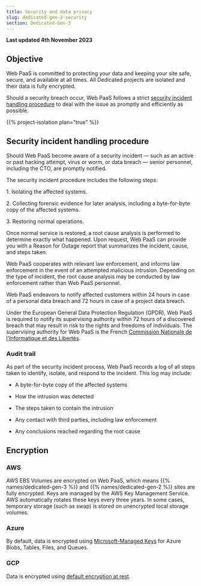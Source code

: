 ```yaml
---
title: Security and data privacy
slug: dedicated-gen-3-security
section: Dedicated-Gen-3
---
```


**Last updated 4th November 2023**



## Objective  

Web PaaS is committed to protecting your data and keeping your site safe, secure, and available at all times.
All Dedicated projects are isolated and their data is fully encrypted.

Should a security breach occur, Web PaaS follows a strict [security incident handling procedure](#security-incident-handling-procedure)
to deal with the issue as promptly and efficiently as possible.

{{% project-isolation plan="true" %}}

## Security incident handling procedure

Should Web PaaS become aware of a security incident &mdash; such as an active or past hacking attempt, virus or worm, or data breach &mdash;
senior personnel, including the CTO, are promptly notified.

The security incident procedure includes the following steps:

1\. Isolating the affected systems.

2\. Collecting forensic evidence for later analysis, including a byte-for-byte copy of the affected systems.

3\. Restoring normal operations.


Once normal service is restored, a root cause analysis is performed to determine exactly what happened.
Upon request, Web PaaS can provide you with a Reason for Outage report that summarizes the incident, cause, and steps taken.

Web PaaS cooperates with relevant law enforcement,
and informs law enforcement in the event of an attempted malicious intrusion.
Depending on the type of incident, the root cause analysis may be conducted by law enforcement rather than Web PaaS personnel.

Web PaaS endeavors to notify affected customers within 24 hours in case of a personal data breach
and 72 hours in case of a project data breach.

<!-- vale Vale.Spelling = NO -->
<!-- Spelling off because of the French-->
Under the European General Data Protection Regulation (GPDR),
Web PaaS is required to notify its supervising authority within 72 hours of a discovered breach
that may result in risk to the rights and freedoms of individuals.
The supervising authority for Web PaaS is the French [Commission Nationale de l'Informatique et des Libertés](https://www.cnil.fr/).
<!-- vale Vale.Spelling = YES -->

### Audit trail

As part of the security incident process, Web PaaS records a log of all steps taken to identify,
isolate, and respond to the incident.
This log may include:

- A byte-for-byte copy of the affected systems

- How the intrusion was detected

- The steps taken to contain the intrusion

- Any contact with third parties, including law enforcement

- Any conclusions reached regarding the root cause


## Encryption

### AWS

AWS EBS Volumes are encrypted on Web PaaS,
which means {{% names/dedicated-gen-3 %}} and {{% names/dedicated-gen-2 %}} sites are fully encrypted.
Keys are managed by the AWS Key Management Service.
AWS automatically rotates these keys every three years.
In some cases, temporary storage (such as swap) is stored on unencrypted local storage volumes.

### Azure

By default, data is encrypted using [Microsoft-Managed Keys](https://learn.microsoft.com/en-us/compliance/assurance/assurance-encryption)
for Azure Blobs, Tables, Files, and Queues.

### GCP

Data is encrypted using [default encryption at rest](https://cloud.google.com/docs/security/encryption/default-encryption?hl=en).
